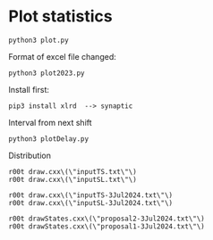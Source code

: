 Plot statistics
====

    python3 plot.py
    
Format of excel file changed:

    python3 plot2023.py
    
    
Install first:

    pip3 install xlrd  --> synaptic
    

Interval from next shift

    python3 plotDelay.py
    

    
    
Distribution

    r00t draw.cxx\(\"inputTS.txt\"\)
    r00t draw.cxx\(\"inputSL.txt\"\)
    
    r00t draw.cxx\(\"inputTS-3Jul2024.txt\"\)
    r00t draw.cxx\(\"inputSL-3Jul2024.txt\"\)
    
    r00t drawStates.cxx\(\"proposal2-3Jul2024.txt\"\)
    r00t drawStates.cxx\(\"proposal1-3Jul2024.txt\"\)
    
    
    
    